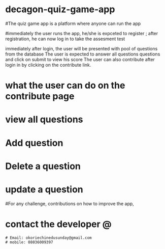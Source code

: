 # decagon-quiz-game-app
#The quiz game app is a platform where anyone can run the app

 #immediately the user runs the app, he/she is expceted to register ;
after registration, he can now log in to take the assesment test

immediately after login, the user will be presented with pool of questions from the database
The user is expected to answer all questions questions and click on submit to view his score
The user can also contribute after login in by clicking on the contribute link.

# what the user can do on the contribute page
  # view all questions
  # Add question
  # Delete a question
  # update a question

#For any challenge, contributions on how to improve the app,
  # contact the developer @
  
    # Email: okoriechinedusunday@gmail.com
    # mobile: 08036009397
